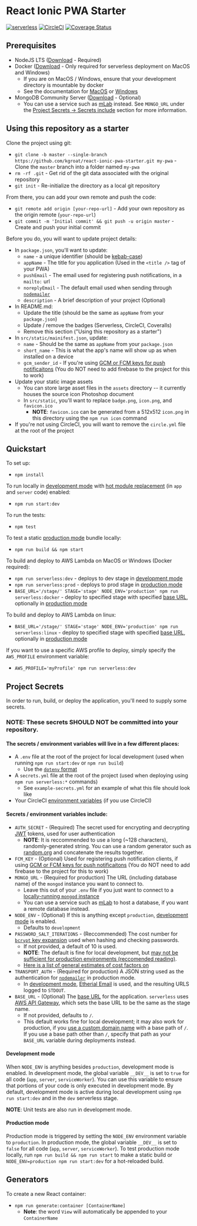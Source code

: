 
# React Ionic PWA Starter

[![serverless](http://public.serverless.com/badges/v3.svg)](http://www.serverless.com)
[![CircleCI](https://circleci.com/gh/kgroat/react-ionic-pwa-starter.svg?style=svg)](https://circleci.com/gh/kgroat/workflows/react-ionic-pwa-starter)
[![Coverage Status](https://coveralls.io/repos/github/kgroat/react-ionic-pwa-starter/badge.svg?branch=master)](https://coveralls.io/github/kgroat/react-ionic-pwa-starter)


## Prerequisites

* NodeJS LTS ([Download](https://nodejs.org/en/) - Required)
* Docker ([Download](https://www.docker.com/community-edition) - Only required for serverless deployment on MacOS and Windows)
  - If you are on MacOS / Windows, ensure that your development directory is mountable by docker
  - See the documentation for [MacOS](https://docs.docker.com/docker-for-mac/#file-sharing) or [Windows](https://docs.docker.com/docker-for-windows/#shared-drives)
* MongoDB Community Server ([Download](https://www.mongodb.com/download-center/#community)  - Optional)
  - You can use a service such as [mLab](https://mlab.com/) instead.  See `MONGO_URL` under the [Project Secrets -> Secrets include](#secrets-include) section for more information.

## Using this repository as a starter

Clone the project using git:
* `git clone -b master --single-branch https://github.com/kgroat/react-ionic-pwa-starter.git my-pwa` - Clone the `master` branch into a folder named `my-pwa`
* `rm -rf .git` - Get rid of the git data associated with the original repository
* `git init` - Re-initialize the directory as a local git repository

From there, you can add your own remote and push the code:
* `git remote add origin [your-repo-url]` - Add your own repository as the origin remote (`your-repo-url`)
* `git commit -m 'Initial commit' && git push -u origin master` - Create and push your initial commit

Before you do, you will want to update project details:
* In `package.json`, you'll want to update:
  * `name` - a unique identifier (should be [kebab-case](http://wiki.c2.com/?KebabCase))
  * `appName` - The title for you application (Used in the `<title />` tag of your PWA)
  * `pushEmail` - The email used for registering push notifications, in a `mailto:` url
  * `noreplyEmail` - The default email used when sending through [`nodemailer`](https://nodemailer.com/)
  * `description` - A brief description of your project (Optional)
* In README.md:
  * Update the title (should be the same as `appName` from your `package.json`)
  * Update / remove the badges (Serverless, CircleCI, Coveralls)
  * Remove this section ("Using this repository as a starter")
* In `src/static/mainifest.json`, update:
  * `name` - Should be the same as `appName` from your `package.json`
  * `short_name` - This is what the app's name will show up as when installed on a device
  * `gcm_sender_id` - If you're using [GCM or FCM keys for push notificaitons](https://firebase.google.com/docs/cloud-messaging/concept-options) (You do NOT need to add firebase to the project for this to work)
* Update your static image assets
  * You can store large asset files in the `assets` directory -- it currently houses the source icon Photoshop document
  * In `src/static`, you'll want to replace `badge.png`, `icon.png`, and `favicon.ico`
    - __NOTE__: `favicon.ico` can be generated from a 512x512 `icon.png` in this directory using the `npm run icon` command
* If you're not using CircleCI, you will want to remove the `circle.yml` file at the root of the project


## Quickstart

To set up:
* `npm install`

To run locally in [development mode](#development-mode) with [hot module replacement](https://webpack.js.org/concepts/hot-module-replacement/) (in `app` and `server` code) enabled:
* `npm run start:dev`

To run the tests:
* `npm test`

To test a static [production mode](#production-mode) bundle locally:
* `npm run build && npm start`


To build and deploy to AWS Lambda on MacOS or Windows (Docker required):
* `npm run serverless:dev` - deploys to dev stage in [development mode](#development-mode)
* `npm run serverless:prod` - deploys to prod stage in [production mode](#production-mode)
* `BASE_URL='/stage/' STAGE='stage' NODE_ENV='production' npm run serverless:docker` - deploy to specified stage with specified [base URL](https://www.w3schools.com/tags/tag_base.asp), optionally in [production mode](#production-mode)

To build and deploy to AWS Lambda on linux:
* `BASE_URL='/stage/' STAGE='stage' NODE_ENV='production' npm run serverless:linux` - deploy to specified stage with specified [base URL](https://www.w3schools.com/tags/tag_base.asp), optionally in [production mode](#production-mode)

If you want to use a specific AWS profile to deploy, simply specify the `AWS_PROFILE` environment variable:
* `AWS_PROFILE='myProfile' npm run serverless:dev`


## Project Secrets

In order to run, build, or deploy the application, you'll need to supply some secrets.

### __NOTE__: These secrets __SHOULD NOT__ be committed into your repository.

#### The secrets / environment variables will live in a few different places:
* A `.env` file at the root of the project for local development (used when running `npm run start:dev` or `npm run build`)
  - Use the [`dotenv` format](https://www.npmjs.com/package/dotenv#usage)
* A `secrets.yml` file at the root of the project (used when deploying using `npm run serverless:*` commands)
  - See `example-secrets.yml` for an example of what this file should look like
* Your CircleCI [environment variables](https://circleci.com/docs/2.0/env-vars/) (if you use CircleCI)

#### Secrets / environment variables include:
* `AUTH_SECRET` - (Required) The secret used for encrypting and decrypting [JWT](https://jwt.io/) tokens, used for user authentication
  - __NOTE__: It is reccommended to use a long (~128 characters), randomly-generated string.  You can use a random generator such as [random.org](https://www.random.org/strings/?num=5&len=20&digits=on&upperalpha=on&loweralpha=on&unique=off&format=html&rnd=new) and concatenate the results together.
* `FCM_KEY` - (Optional) Used for registering push notification clients, if using [GCM or FCM keys for push notificaitons](https://firebase.google.com/docs/cloud-messaging/concept-options) (You do NOT need to add firebase to the project for this to work)
* `MONGO_URL` - (Required for production) The URL (including database name) of the `mongod` instance you want to connect to.
  - Leave this out of your `.env` file if you just want to connect to a [locally-running `mongod` instance](https://docs.mongodb.com/manual/reference/program/mongod/index.html)
  - You can use a service such as [mLab](https://mlab.com/) to host a database, if you want a remote database instead.
* `NODE_ENV` - (Optional) If this is anything except `production`, [development mode](#development-mode) is enabled.
  - Defaults to `development`
* `PASSWORD_SALT_ITERATIONS` - (Reccommended) The cost number for [`bcrypt` key expansion](https://en.wikipedia.org/wiki/Bcrypt#Description) used when hashing and checking passwords.
  - If not provided, a default of 10 is used.
  - __NOTE__: The default is fine for local development, but [may not be sufficient for production environments (reccomended reading)](https://security.stackexchange.com/questions/3959/recommended-of-iterations-when-using-pkbdf2-sha256/3993#3993).
  - [Here is a list of general estimates of cost factors on ](https://www.npmjs.com/package/bcrypt#a-note-on-rounds)
* `TRANSPORT_AUTH` - (Required for production) A JSON string used as the authentication for [`nodemailer`](https://nodemailer.com/) in production mode.
  - In [development mode](#development-mode), [Etherial Email](https://ethereal.email/) is used, and the resulting URLS logged to `STDOUT`.
* `BASE_URL` - (Optional) The [base URL](https://www.w3schools.com/tags/tag_base.asp) for the application.  `serverless` uses [AWS API Gateway](https://aws.amazon.com/api-gateway/), which sets the base URL to be the same as the stage name.
  - If not provided, defaults to `/`.
  - This default works fine for local development; it may also work for production, if you [use a custom domain name](https://docs.aws.amazon.com/apigateway/latest/developerguide/how-to-custom-domains.html) with a base path of `/`.  If you use a base path other than `/`, specify that path as your `BASE_URL` variable during deployments instead.

#### Development mode
When `NODE_ENV` is anything besides `production`, development mode is enabled.
In development mode, the global variable `__DEV__` is set to `true` for all code (`app`, `server`, `serviceWorker`).
You can use this variable to ensure that portions of your code is only executed in development mode.
By default, development mode is active during local development using `npm run start:dev` and in the `dev` serverless stage.

__NOTE__: Unit tests are also run in development mode.

#### Production mode
Production mode is triggered by setting the `NODE_ENV` environment variable to `production`.
In production mode, the global variable `__DEV__` is set to `false` for all code (`app`, `server`, `serviceWorker`).
To test production mode locally, run `npm run build && npm run start` to make a static build or `NODE_ENV=production npm run start:dev` for a hot-reloaded build.


## Generators

To create a new React container:
* `npm run generate:container [ContainerName]`
  - __Note__: the word `View` will automatically be appended to your `ContainerName`
